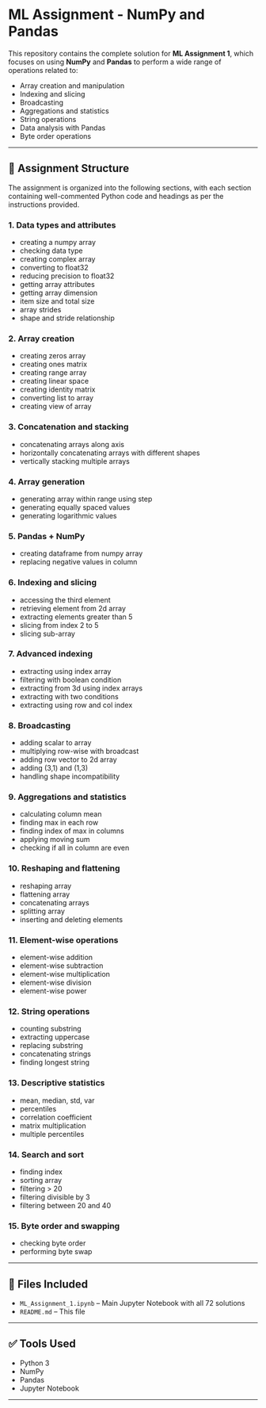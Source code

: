 # ML Assignment - NumPy and Pandas

This repository contains the complete solution for **ML Assignment 1**, which focuses on using **NumPy** and **Pandas** to perform a wide range of operations related to:

- Array creation and manipulation
- Indexing and slicing
- Broadcasting
- Aggregations and statistics
- String operations
- Data analysis with Pandas
- Byte order operations

---

## 🧾 Assignment Structure

The assignment is organized into the following sections, with each section containing well-commented Python code and headings as per the instructions provided.

### 1. Data types and attributes
- creating a numpy array
- checking data type
- creating complex array
- converting to float32
- reducing precision to float32
- getting array attributes
- getting array dimension
- item size and total size
- array strides
- shape and stride relationship

### 2. Array creation
- creating zeros array
- creating ones matrix
- creating range array
- creating linear space
- creating identity matrix
- converting list to array
- creating view of array

### 3. Concatenation and stacking
- concatenating arrays along axis
- horizontally concatenating arrays with different shapes
- vertically stacking multiple arrays

### 4. Array generation
- generating array within range using step
- generating equally spaced values
- generating logarithmic values

### 5. Pandas + NumPy
- creating dataframe from numpy array
- replacing negative values in column

### 6. Indexing and slicing
- accessing the third element
- retrieving element from 2d array
- extracting elements greater than 5
- slicing from index 2 to 5
- slicing sub-array

### 7. Advanced indexing
- extracting using index array
- filtering with boolean condition
- extracting from 3d using index arrays
- extracting with two conditions
- extracting using row and col index

### 8. Broadcasting
- adding scalar to array
- multiplying row-wise with broadcast
- adding row vector to 2d array
- adding (3,1) and (1,3)
- handling shape incompatibility

### 9. Aggregations and statistics
- calculating column mean
- finding max in each row
- finding index of max in columns
- applying moving sum
- checking if all in column are even

### 10. Reshaping and flattening
- reshaping array
- flattening array
- concatenating arrays
- splitting array
- inserting and deleting elements

### 11. Element-wise operations
- element-wise addition
- element-wise subtraction
- element-wise multiplication
- element-wise division
- element-wise power

### 12. String operations
- counting substring
- extracting uppercase
- replacing substring
- concatenating strings
- finding longest string

### 13. Descriptive statistics
- mean, median, std, var
- percentiles
- correlation coefficient
- matrix multiplication
- multiple percentiles

### 14. Search and sort
- finding index
- sorting array
- filtering > 20
- filtering divisible by 3
- filtering between 20 and 40

### 15. Byte order and swapping
- checking byte order
- performing byte swap

---

## 📂 Files Included

- `ML_Assignment_1.ipynb` – Main Jupyter Notebook with all 72 solutions
- `README.md` – This file

---

## ✅ Tools Used

- Python 3
- NumPy
- Pandas
- Jupyter Notebook

---

